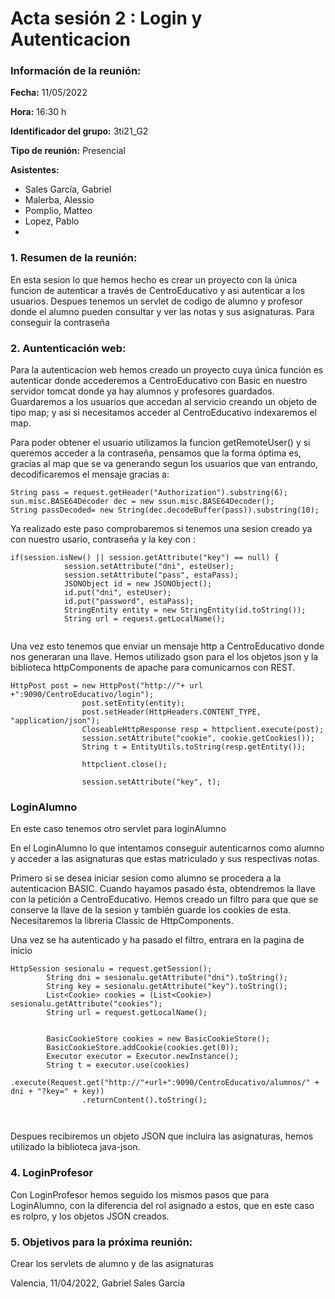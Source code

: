 # Acta sesión 2 : Login y Autenticacion
### Información de la reunión:
**Fecha:**  11/05/2022

**Hora:**  16:30 h

**Identificador del grupo:** 3ti21_G2

**Tipo de reunión:** Presencial

**Asistentes:**
- Sales García, Gabriel
- Malerba, Alessio
- Pomplio, Matteo
- Lopez, Pablo
- 

### 1. Resumen de la reunión:

En esta sesion lo que hemos hecho es crear un proyecto con la única funcion de autenticar a través de CentroEducativo y asi autenticar a los usuarios. Despues tenemos un servlet de codigo de alumno y profesor donde el alumno pueden consultar y ver las notas y sus asignaturas. Para conseguir la contraseña

 

### 2. Auntenticación web:
Para la autenticacion web hemos creado un proyecto cuya única función es autenticar donde accederemos a CentroEducativo con Basic en nuestro servidor tomcat donde ya hay alumnos y profesores guardados. Guardaremos a los usuarios que accedan al servicio creando un objeto de tipo map; y asi si necesitamos acceder al CentroEducativo indexaremos el map.

Para poder obtener el usuario utilizamos la funcion getRemoteUser() y si queremos acceder a la contraseña, pensamos que la forma óptima es, gracias al map que se va generando segun los usuarios que van entrando, decodificaremos el mensaje gracias a:
````
String pass = request.getHeader("Authorization").substring(6); 
sun.misc.BASE64Decoder dec = new ssun.misc.BASE64Decoder();  
String passDecoded= new String(dec.decodeBuffer(pass)).substring(10);

````

Ya realizado este paso comprobaremos si tenemos una sesion creado ya con nuestro usario, contraseña y la key con : 
``` 
if(session.isNew() || session.getAttribute("key") == null) {
			session.setAttribute("dni", esteUser);
			session.setAttribute("pass", estaPass);
			JSONObject id = new JSONObject();
			id.put("dni", esteUser);
			id.put("password", estaPass);
			StringEntity entity = new StringEntity(id.toString());
			String url = request.getLocalName();
		
```	
		
Una vez esto tenemos que enviar un mensaje http a CentroEducativo donde nos generaran una llave. Hemos utilizado gson para el los objetos json y la biblioteca httpComponents de apache para comunicarnos con REST.

````
HttpPost post = new HttpPost("http://"+ url +":9090/CentroEducativo/login");
				post.setEntity(entity);
				post.setHeader(HttpHeaders.CONTENT_TYPE, "application/json");
				CloseableHttpResponse resp = httpclient.execute(post);
				session.setAttribute("cookie", cookie.getCookies());
				String t = EntityUtils.toString(resp.getEntity());        		        		

				httpclient.close();

				session.setAttribute("key", t);
````

### LoginAlumno

En este caso tenemos otro servlet para loginAlumno

En el LoginAlumno lo que intentamos conseguir autenticarnos como alumno y acceder a las asignaturas que estas matriculado y sus respectivas notas.

Primero si se desea iniciar sesion como alumno se procedera a la autenticacion BASIC. Cuando hayamos pasado ésta, obtendremos la llave con la petición a CentroEducativo. Hemos creado un filtro para que que se conserve la llave de la sesion y también guarde  los cookies de esta. Necesitaremos la libreria Classic de HttpComponents.

Una vez se ha autenticado y ha pasado el filtro, entrara en la pagina de inicio
````
HttpSession sesionalu = request.getSession();
		String dni = sesionalu.getAttribute("dni").toString();
		String key = sesionalu.getAttribute("key").toString();
		List<Cookie> cookies = (List<Cookie>) sesionalu.getAttribute("cookies");
		String url = request.getLocalName();

		
		BasicCookieStore cookies = new BasicCookieStore();
		BasicCookieStore.addCookie(cookies.get(0));
		Executor executor = Executor.newInstance();
		String t = executor.use(cookies)
				.execute(Request.get("http://"+url+":9090/CentroEducativo/alumnos/" + dni + "?key=" + key))
				.returnContent().toString();
				
				
````

Despues recibiremos un objeto JSON que incluira las asignaturas, hemos utilizado la biblioteca java-json.

### 4. LoginProfesor

Con LoginProfesor hemos seguido los mismos pasos que para LoginAlumno, con la diferencia del rol asignado a estos, que en este caso es rolpro, y los objetos JSON creados. 


### 5. Objetivos para la próxima reunión:

Crear los servlets de alumno y de las asignaturas

Valencia, 11/04/2022, Gabriel Sales García